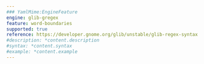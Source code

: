 ```yaml
---
### YamlMime:EngineFeature
engine: glib-gregex
feature: word-boundaries
supported: true
reference: https://developer.gnome.org/glib/unstable/glib-regex-syntax.html#id-1.5.25.4.12
#description: *content.description
#syntax: *content.syntax
#example: *content.example
---
```


